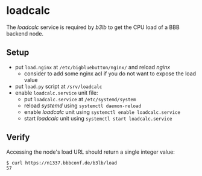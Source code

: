 # loadcalc

The *loadcalc* service is required by *b3lb* to get the CPU load of a BBB backend node.


## Setup

- put `load.nginx` at `/etc/bigbluebutton/nginx/` and reload *nginx*
  - consider to add some nginx acl if you do not want to expose the load value
- put `load.py` script at `/srv/loadcalc`
- enable `loadcalc.service` unit file:
  - put `loadcalc.service` at `/etc/systemd/system`
  - reload *systemd* using `systemctl daemon-reload`
  - enable *loadcalc* unit using `systemctl enable loadcalc.service`
  - start *loadcalc* unit using `systemctl start loadcalc.service`


## Verify

Accessing the node's load URL should return a single integer value:

```bash
$ curl https://n1337.bbbconf.de/b3lb/load
57
```
